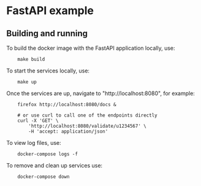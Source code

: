 # FastAPI example

## Building and running

To build the docker image with the FastAPI application locally, use:

		make build

To start the services locally, use:

		make up

Once the services are up, navigate to "http://localhost:8080", for example:

		firefox http://localhost:8080/docs &

		# or use curl to call one of the endpoints directly
		curl -X 'GET' \
  			'http://localhost:8080/validate/u1234567' \
  			-H 'accept: application/json'

To view log files, use:

		docker-compose logs -f

To remove and clean up services use:

		docker-compose down


